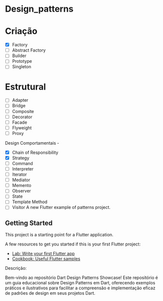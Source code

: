 # Design_patterns

# Criação 
- [x] Factory 
- [ ] Abstract Factory 
- [ ] Builder 
- [ ] Prototype 
- [ ] Singleton

# Estrutural 
- [ ] Adapter 
- [ ] Bridge 
- [ ] Composite 
- [ ] Decorator 
- [ ] Facade 
- [ ] Flyweight 
- [ ] Proxy

Design Comportamentais - 
- [x] Chain of Responsibility 
- [x] Strategy 
- [ ] Command 
- [ ] Interpreter 
- [ ] Iterator 
- [ ] Mediator 
- [ ] Memento 
- [ ] Observer 
- [ ] State 
- [ ] Template Method 
- [ ] Visitor
A new Flutter example of patterns project.

## Getting Started

This project is a starting point for a Flutter application.

A few resources to get you started if this is your first Flutter project:

- [Lab: Write your first Flutter app](https://docs.flutter.dev/get-started/codelab)
- [Cookbook: Useful Flutter samples](https://docs.flutter.dev/cookbook)

Descrição:

Bem-vindo ao repositório Dart Design Patterns Showcase! Este repositório é um guia educacional sobre Design Patterns em Dart, oferecendo exemplos práticos e ilustrativos para facilitar a compreensão e implementação eficaz de padrões de design em seus projetos Dart.